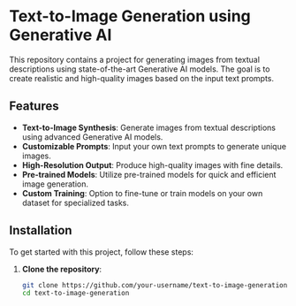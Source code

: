 # Text-to-Image Generation using Generative AI

This repository contains a project for generating images from textual descriptions using state-of-the-art Generative AI models. The goal is to create realistic and high-quality images based on the input text prompts.

## Features

- **Text-to-Image Synthesis**: Generate images from textual descriptions using advanced Generative AI models.
- **Customizable Prompts**: Input your own text prompts to generate unique images.
- **High-Resolution Output**: Produce high-quality images with fine details.
- **Pre-trained Models**: Utilize pre-trained models for quick and efficient image generation.
- **Custom Training**: Option to fine-tune or train models on your own dataset for specialized tasks.

## Installation

To get started with this project, follow these steps:

1. **Clone the repository**:
   ```bash
   git clone https://github.com/your-username/text-to-image-generation.git
   cd text-to-image-generation
